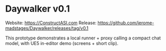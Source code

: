 ﻿# Daywalker v0.1

Website: https://ConstructASI.com
Release: https://github.com/jerome-madstages/Daywalker/releases/tag/v0.1

This prototype demonstrates a local runner + proxy calling a compact chat model, with UE5 in-editor demo (screens + short clip).

